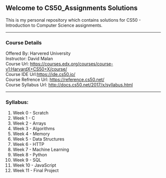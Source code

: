 ## **Welcome to CS50_Assignments Solutions**
  
This is my personal repository which contains solutions for CS50 - Introduction to Computer Science assignments.
* * *
### **Course Details**
Offered By: Harvered University  
Instructor: David Malan  
Course Url: https://courses.edx.org/courses/course-v1:HarvardX+CS50+X/course/  
Course IDE Url:https://ide.cs50.io/  
Course Refrence Url: https://reference.cs50.net/  
Course Syllabus Url: http://docs.cs50.net/2017/x/syllabus.html  

* * *

### **Syllabus:**
1. Week 0 - Scratch
2. Week 1 - C
3. Week 2 - Arrays
4. Week 3 - Algorithms
5. Week 4 - Memory
6. Week 5 - Data Structures
7. Week 6 - HTTP
8. Week 7 - Machine Learning
9. Week 8 - Python
10. Week 9 - SQL
11. Week 10 - JavaScript
12. Week 11 - Final Project

